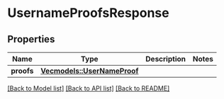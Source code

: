 # UsernameProofsResponse

## Properties

Name | Type | Description | Notes
------------ | ------------- | ------------- | -------------
**proofs** | [**Vec<models::UserNameProof>**](UserNameProof.md) |  | 

[[Back to Model list]](../README.md#documentation-for-models) [[Back to API list]](../README.md#documentation-for-api-endpoints) [[Back to README]](../README.md)


